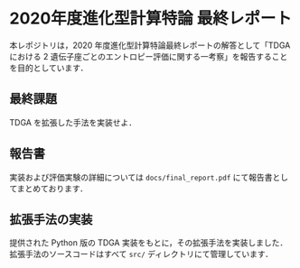 # 2020年度進化型計算特論 最終レポート
本レポジトリは，2020 年度進化型計算特論最終レポートの解答として「TDGA における 2 遺伝子座ごとのエントロピー評価に関する一考察」を報告することを目的としています．

## 最終課題
TDGA を拡張した手法を実装せよ．

## 報告書
実装および評価実験の詳細については `docs/final_report.pdf` にて報告書としてまとめております．

## 拡張手法の実装
提供された Python 版の TDGA 実装をもとに，その拡張手法を実装しました．
拡張手法のソースコードはすべて `src/` ディレクトリにて管理しています．
